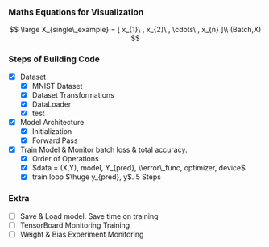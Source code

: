 
### Maths Equations for Visualization
$$
\large X_{single\_example} = [ x_{1}\ , x_{2}\ , \cdots\ , x_{n} ]\\
(Batch,X)
$$


### Steps of Building Code
- [x] Dataset
	- [x] MNIST Dataset
	- [x] Dataset Transformations
	- [x] DataLoader
	- [x] test
- [x] Model Architecture
  - [x] Initialization
  - [x] Forward Pass
- [x] Train Model & Monitor batch loss & total accuracy.
  - [x] Order of Operations
  - [x] $data = (X,Y), model, Y_{pred}, \\error\_func, optimizer, device$
  - [x] train loop $\huge y_{pred}, y$. 5 Steps

### Extra
  - [ ] Save & Load model. Save time on training
  - [ ] TensorBoard Monitoring Training
  - [ ] Weight & Bias Experiment Monitoring
